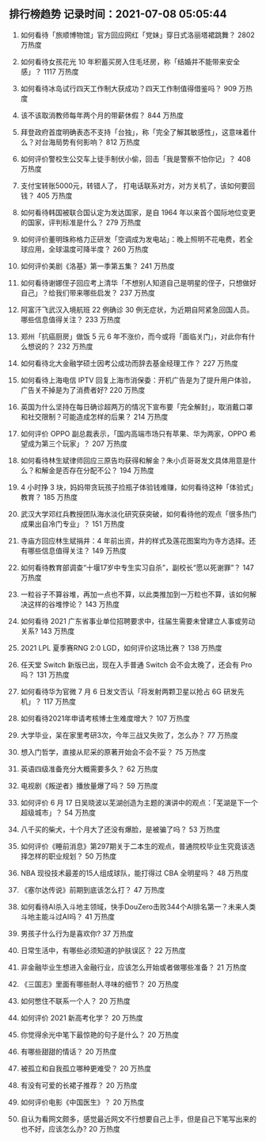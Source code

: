 
## 排行榜趋势 记录时间：2021-07-08 05:05:44
  
  1. 如何看待「旅顺博物馆」官方回应网红「党妹」穿日式洛丽塔裙跳舞？ 2802 万热度
    
  2. 如何看待女孩花光 10 年积蓄买房入住毛坯房，称「结婚并不能带来安全感」？ 1117 万热度
    
  3. 如何看待冰岛试行四天工作制大获成功？四天工作制值得借鉴吗？ 909 万热度
    
  4. 该不该取消教师每年两个月的带薪休假？ 844 万热度
    
  5. 拜登政府首度明确表态不支持「台独」，称「完全了解其敏感性」，这意味着什么？对台海局势有何影响？ 812 万热度
    
  6. 如何评价警校生公交车上徒手制伏小偷，回击「我是警察不怕你记」？ 408 万热度
    
  7. 支付宝转账5000元，转错人了， 打电话联系对方，对方关机了，该如何要回钱？ 405 万热度
    
  8. 如何看待韩国被联合国认定为发达国家，是自 1964 年以来首个国际地位变更的国家，评判标准是什么？ 279 万热度
    
  9. 如何评价董明珠称格力正研发「空调成为发电站」：晚上照明不花电费，若全球应用，全球温度可降半度？ 260 万热度
    
  10. 如何评价美剧《洛基》第一季第五集？ 241 万热度
    
  11. 如何看待谢娜侄子回应考上清华「不想别人知道自己是明星的侄子，只想做好自己」？给我们带来哪些启发？ 237 万热度
    
  12. 阿富汗飞武汉入境航班 22 例确诊 30 例无症状，为近期自阿紧急回国人员。哪些信息值得关注？ 233 万热度
    
  13. 郑州「抗癌厨房」做饭 5 元 6 年不涨价，而今或将「面临关门」，对此你有什么想说的？ 232 万热度
    
  14. 如何看待北大金融学硕士因考公成功而辞去基金经理工作？ 227 万热度
    
  15. 如何看待上海电信 IPTV 回复上海市消保委：开机广告是为了提升用户体验，广告关不掉是为了消费者好? 220 万热度
    
  16. 英国为什么坚持在每日确诊超两万的情况下宣布要「完全解封」，取消戴口罩和社交限制？可能造成怎样的后果？ 214 万热度
    
  17. 如何评价 OPPO 副总裁表示，「国内高端市场只有苹果、华为两家，OPPO 希望成为第三个玩家」？ 207 万热度
    
  18. 如何看待林生斌律师回应三原告均获得和解金？朱小贞哥哥发文具体用意是什么？和解金是否存在分配不公？ 194 万热度
    
  19. 4 小时挣 3 块，妈妈带贪玩孩子捡瓶子体验钱难赚，如何看待这种「体验式」教育？ 185 万热度
    
  20. 武汉大学邓红兵教授团队海水淡化研究获突破，如何看待他的观点「很多热门成果出自冷门专业」？ 151 万热度
    
  21. 寺庙方回应林生斌捐井：4 年前出资，井的样式及莲花图案均为寺方选择。还有哪些信息值得关注？ 149 万热度
    
  22. 如何看待教育部调查“十堰17岁中专生实习自杀”，副校长“愿以死谢罪”？ 147 万热度
    
  23. 一粒谷子不算谷堆，再加一点也不算，以此类推加到一万粒也不算，该如何解决这样的谷堆悖论？ 143 万热度
    
  24. 如何看待 2021 广东省事业单位招聘要求中，往届生需要未曾建立人事或劳动关系? 143 万热度
    
  25. 2021 LPL 夏季赛RNG 2:0 LGD，如何评价这场比赛？ 138 万热度
    
  26. 任天堂 Switch 新版已出，现在入手普通 Switch 会不会太晚了，还会有 Pro 吗？ 131 万热度
    
  27. 如何看待华为官微 7 月 6 日发文否认「将发射两颗卫星以抢占 6G 研发先机」？ 117 万热度
    
  28. 如何看待2021年申请考核博士生难度增大？ 107 万热度
    
  29. 大学毕业，呆在家里考研3次，今年三战又失败了，怎么办？ 77 万热度
    
  30. 想入门哲学，直接从尼采的原著开始会不会不妥？ 75 万热度
    
  31. 英语四级准备充分大概需要多久？ 62 万热度
    
  32. 电视剧《叛逆者》播放量爆了吗？ 59 万热度
    
  33. 如何评价 6 月 17 日吴晓波以芜湖创造为主题的演讲中的观点：「芜湖是下一个超级城市」？ 54 万热度
    
  34. 八千买的柴犬，十个月大了还没有爆脸，是被骗了吗？ 53 万热度
    
  35. 如何评价《睡前消息》第297期关于二本生的观点，普通院校毕业生究竟该选择怎样的职业规划？ 50 万热度
    
  36. NBA 现役技术最差的15人组成球队，能打得过 CBA 全明星吗？ 48 万热度
    
  37. 《塞尔达传说》前期到底该怎么打？ 47 万热度
    
  38. 如何看待AI杀入斗地主领域，快手DouZero击败344个AI排名第一？未来人类斗地主能斗过AI吗？ 41 万热度
    
  39. 男孩子什么行为是喜欢你? 37 万热度
    
  40. 日常生活中，有哪些必须知道的护肤误区？ 22 万热度
    
  41. 非金融毕业生想进入金融行业，应该怎么开始或者做哪些准备？ 21 万热度
    
  42. 《三国志》里面有哪些耐人寻味的细节？ 20 万热度
    
  43. 如何憋住不联系一个人？ 20 万热度
    
  44. 如何评价 2021 新高考化学？ 20 万热度
    
  45. 你觉得余光中笔下最惊艳的句子是什么？ 20 万热度
    
  46. 有哪些甜甜的情话？ 20 万热度
    
  47. 被孤立和自我孤立哪种更难受？ 20 万热度
    
  48. 有没有可爱的长裙子推荐？ 20 万热度
    
  49. 如何评价电影《中国医生》？ 20 万热度
    
  50. 自认为看网文颇多，感觉最近网文不行想要自己上手，但是自己下笔写出来的也不好，应该怎么办? 20 万热度
    